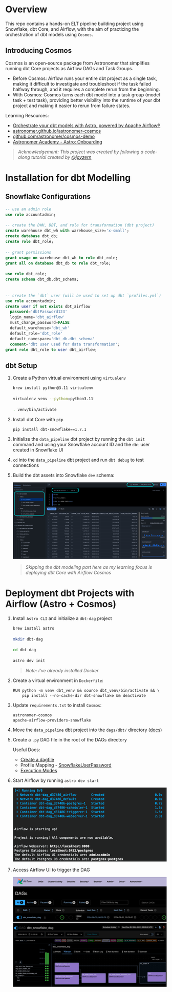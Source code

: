 Overview
========

This repo contains a hands-on ELT pipeline building project using Snowflake, dbt Core, and Airflow, with the aim of practicing the orchestration of dbt models using `Cosmos`.

## Introducing Cosmos 

Cosmos is an open-source package from Astronomer that simplifies running dbt Core projects as Airflow DAGs and Task Groups.

* Before Cosmos: Airflow runs your entire dbt project as a single task, making it difficult to investigate and troubleshoot if the task failed halfway through, and it requires a complete rerun from the beginning.
* With Cosmos: Cosmos turns each dbt model into a task group (model task + test task), providing better visibility into the runtime of your dbt project and making it easier to rerun from failure states.


Learning Resources:  

* [Orchestrate your dbt models with Astro, powered by Apache Airflow®](https://www.astronomer.io/integrations/dbt/)
* [astronomer.github.io/astronomer-cosmos](https://astronomer.github.io/astronomer-cosmos/)
* [github.com/astronomer/cosmos-demo](https://github.com/astronomer/cosmos-demo)
* [Astronomer Academy - Astro: Onboarding](https://academy.astronomer.io/your-onboarding-journey)


> *Acknowledgement: This project was created by following a code-along tutorial created by [@jayzern](https://www.youtube.com/channel/UCF931z8s2EvB67ZIBnLN6gA/search)*

Installation for dbt Modelling
================

## Snowflake Configurations 

```sql
-- use an admin role
use role accountadmin;

-- create the DWH, DBT, and role for transformation (dbt project)
create warehouse dbt_wh with warehouse_size='x-small';
create database dbt_db;
create role dbt_role; 

-- grant permissions
grant usage on warehouse dbt_wh to role dbt_role;
grant all on database dbt_db to role dbt_role; 

use role dbt_role;
create schema dbt_db.dbt_schema;


-- create the `dbt` user (will be used to set up dbt `profiles.yml`)
use role accountadmin;
create user if not exists dbt_airflow
  password='dbtPassword123'
  login_name='dbt_airflow'
  must_change_password=FALSE
  default_warehouse='dbt_wh'
  default_role='dbt_role'
  default_namespace='dbt_db.dbt_schema'
  comment='dbt user used for data transformation';
grant role dbt_role to user dbt_airflow;
```

## dbt Setup

1. Create a Python virtual environment using `virtualenv` 

    ```bash
    brew install python@3.11 virtualenv

    virtualenv venv --python=python3.11

    . venv/bin/activate
    ```

2. Install dbt Core with `pip`

    ```bash
    pip install dbt-snowflake==1.7.1
    ```

3. Initialize the `data_pipeline` dbt project by running the `dbt init` command and using your Snowflake account ID and the `dbt` user created in Snowflake UI 

4. `cd` into the `data_pipeline` dbt project and run `dbt debug` to test connections 

5. Build the dbt assets into Snowflake `dev` schema:

    <img src="./images/0-snowflake.png">

    > *Skipping the dbt modeling part here as my learning focus is deploying dbt Core with Airflow Cosmos*

Deployment dbt Projects with Airflow (Astro + Cosmos) 
================

1. Install `Astro CLI` and initialize a `dbt-dag` project 

    ```bash
    brew install astro

    mkdir dbt-dag

    cd dbt-dag 

    astro dev init
    ```

    > *Note: I've already installed Docker*

2. Create a virtual environment in `Dockerfile`:

    ```
    RUN python -m venv dbt_venv && source dbt_venv/bin/activate && \
        pip install --no-cache-dir dbt-snowflake && deactivate
    ```

3. Update `requirements.txt` to install `Cosmos`: 

    ```
    astronomer-cosmos
    apache-airflow-providers-snowflake 
    ```

4. Move the `data_pipeline` dbt project into the `dags/dbt/` directory ([docs](https://astronomer.github.io/astronomer-cosmos/getting_started/astro.html#move-your-dbt-project-into-the-dags-directory)) 

5. Create a `.py` DAG file in the root of the DAGs directory

    Useful Docs: 

    * [Create a dagfile](https://astronomer.github.io/astronomer-cosmos/getting_started/astro.html#create-a-dagfile)
    * Profile Mapping - [SnowflakeUserPassword](https://astronomer.github.io/astronomer-cosmos/profiles/SnowflakeUserPassword.html)
    * [Execution Modes](https://astronomer.github.io/astronomer-cosmos/getting_started/execution-modes.html)

6. Start Airflow by running `astro dev start` 

    <img src="./images/1-astro-dev-start.png">

7. Access Airflow UI to trigger the DAG

    <img src="./images/2-dag.png">


    <img src="./images/3-run.png">